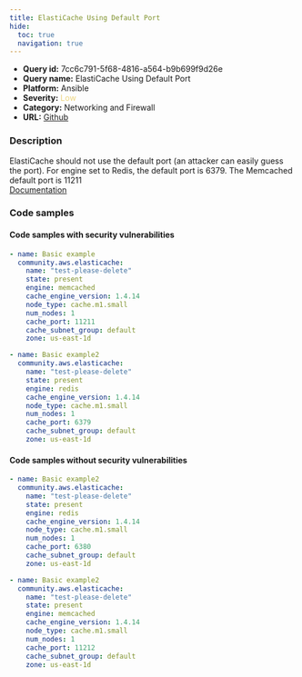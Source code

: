 ```yaml
---
title: ElastiCache Using Default Port
hide:
  toc: true
  navigation: true
---
```


<style>
  .highlight .hll {
    background-color: #ff171742;
  }
  .md-content {
    max-width: 1100px;
    margin: 0 auto;
  }
</style>

-   **Query id:** 7cc6c791-5f68-4816-a564-b9b699f9d26e
-   **Query name:** ElastiCache Using Default Port
-   **Platform:** Ansible
-   **Severity:** <span style="color:#edd57e">Low</span>
-   **Category:** Networking and Firewall
-   **URL:** [Github](https://github.com/Checkmarx/kics/tree/master/assets/queries/ansible/aws/elasticache_using_default_port)

### Description
ElastiCache should not use the default port (an attacker can easily guess the port). For engine set to Redis, the default port is 6379. The Memcached default port is 11211<br>
[Documentation](https://docs.ansible.com/ansible/latest/collections/community/aws/elasticache_module.html#parameter-cache_port)

### Code samples
#### Code samples with security vulnerabilities
```yaml title="Positive test num. 1 - yaml file" hl_lines="9"
- name: Basic example
  community.aws.elasticache:
    name: "test-please-delete"
    state: present
    engine: memcached
    cache_engine_version: 1.4.14
    node_type: cache.m1.small
    num_nodes: 1
    cache_port: 11211
    cache_subnet_group: default
    zone: us-east-1d

```
```yaml title="Positive test num. 2 - yaml file" hl_lines="9"
- name: Basic example2
  community.aws.elasticache:
    name: "test-please-delete"
    state: present
    engine: redis
    cache_engine_version: 1.4.14
    node_type: cache.m1.small
    num_nodes: 1
    cache_port: 6379
    cache_subnet_group: default
    zone: us-east-1d

```


#### Code samples without security vulnerabilities
```yaml title="Negative test num. 1 - yaml file"
- name: Basic example2
  community.aws.elasticache:
    name: "test-please-delete"
    state: present
    engine: redis
    cache_engine_version: 1.4.14
    node_type: cache.m1.small
    num_nodes: 1
    cache_port: 6380
    cache_subnet_group: default
    zone: us-east-1d

```
```yaml title="Negative test num. 2 - yaml file"
- name: Basic example2
  community.aws.elasticache:
    name: "test-please-delete"
    state: present
    engine: memcached
    cache_engine_version: 1.4.14
    node_type: cache.m1.small
    num_nodes: 1
    cache_port: 11212
    cache_subnet_group: default
    zone: us-east-1d

```
